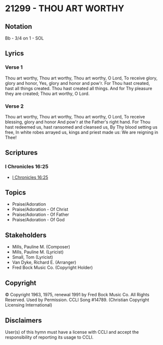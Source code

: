 # 21299 - THOU ART WORTHY

## Notation

Bb - 3/4 on 1 - SOL

## Lyrics

### Verse 1

Thou art worthy, Thou art worthy, Thou art worthy, O Lord, To receive glory, glory and honor, Yes, glory and honor and pow'r. For Thou hast created, hast all things created. Thou hast created all things. And for Thy pleasure they are created; Thou art worthy, O Lord.

### Verse 2

Thou art worthy, Thou art worthy, Thou art worthy, O Lord, To receive blessing, glory and honor And pow'r at the Father's right hand. For Thou hast redeemed us, hast ransomed and cleansed us, By Thy blood setting us free, In white robes arrayed us, kings and priest made us: We are reigning in Thee! 


## Scriptures

### I Chronicles 16:25

- [I Chronicles 16:25](https://www.biblegateway.com/passage/?search=I%20Chronicles%2016%3A25)


## Topics

- Praise/Adoration
- Praise/Adoration - Of Christ
- Praise/Adoration - Of Father
- Praise/Adoration - Of God

## Stakeholders

- Mills, Pauline M. (Composer)
- Mills, Pauline M. (Lyricist)
- Small, Tom (Lyricist)
- Van Dyke, Richard E. (Arranger)
- Fred Bock Music Co. (Copyright Holder)

## Copyright

© Copyright 1963, 1975, renewal 1991 by Fred Bock Music Co.  All Rights Reserved. Used by Permission. CCLI Song #14789.
(Christian Copyright Licensing International)

## Disclaimers

User(s) of this hymn must have a license with CCLI and accept the responsibility of reporting its usage to CCLI.


